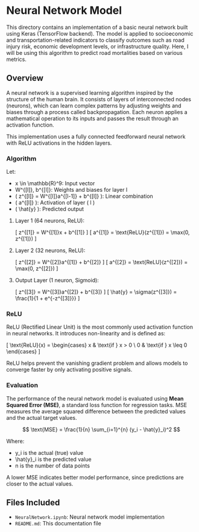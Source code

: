 # Neural Network Model

This directory contains an implementation of a basic neural network built using Keras (TensorFlow backend). The model is applied to socioeconomic and transportation-related indicators to classify outcomes such as road injury risk, economic development levels, or infrastructure quality. Here, I will be using this algorithm to predict road mortalities based on various metrics.

## Overview

A neural network is a supervised learning algorithm inspired by the structure of the human brain. It consists of layers of interconnected nodes (neurons), which can learn complex patterns by adjusting weights and biases through a process called backpropagation. Each neuron applies a mathematical operation to its inputs and passes the result through an activation function.

This implementation uses a fully connected feedforward neural network with ReLU activations in the hidden layers.

### Algorithm

Let:

- x \in \mathbb{R}^9: Input vector  
- W^{[l]}, b^{[l]}: Weights and biases for layer l
- \( z^{[l]} = W^{[l]}a^{[l-1]} + b^{[l]} \): Linear combination  
- \( a^{[l]} \): Activation of layer \( l \)  
- \( \hat{y} \): Predicted output  

1. Layer 1 (64 neurons, ReLU):

   \[
   z^{[1]} = W^{[1]}x + b^{[1]}
   \]
   \[
   a^{[1]} = \text{ReLU}(z^{[1]}) = \max(0, z^{[1]})
   \]

2. Layer 2 (32 neurons, ReLU):

   \[
   z^{[2]} = W^{[2]}a^{[1]} + b^{[2]}
   \]
   \[
   a^{[2]} = \text{ReLU}(z^{[2]}) = \max(0, z^{[2]})
   \]

3. Output Layer (1 neuron, Sigmoid):

   \[
   z^{[3]} = W^{[3]}a^{[2]} + b^{[3]}
   \]
   \[
   \hat{y} = \sigma(z^{[3]}) = \frac{1}{1 + e^{-z^{[3]}}}
   \]

### ReLU

ReLU (Rectified Linear Unit) is the most commonly used activation function in neural networks. It introduces non-linearity and is defined as:

\[
\text{ReLU}(x) = 
\begin{cases}
x & \text{if } x > 0 \\
0 & \text{if } x \leq 0
\end{cases}
\]

ReLU helps prevent the vanishing gradient problem and allows models to converge faster by only activating positive signals.

### Evaluation

The performance of the neural network model is evaluated using **Mean Squared Error (MSE)**, a standard loss function for regression tasks. MSE measures the average squared difference between the predicted values and the actual target values.

$$
\text{MSE} = \frac{1}{n} \sum_{i=1}^{n} (y_i - \hat{y}_i)^2
$$

Where:

- y_i is the actual (true) value  
- \hat{y}_i is the predicted value  
- n is the number of data points  

A lower MSE indicates better model performance, since predictions are closer to the actual values.

## Files Included

- `NeuralNetwork.ipynb`: Neural network model implementation  
- `README.md`: This documentation file